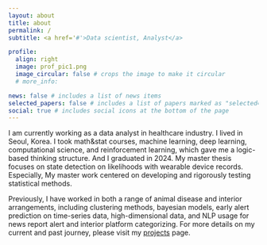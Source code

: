 ```yaml
---
layout: about
title: about
permalink: /
subtitle: <a href='#'>Data scientist, Analyst</a>

profile:
  align: right
  image: prof_pic1.png
  image_circular: false # crops the image to make it circular
  # more_info:

news: false # includes a list of news items
selected_papers: false # includes a list of papers marked as "selected={true}"
social: true # includes social icons at the bottom of the page
---
```


I am currently working as a data analyst in healthcare industry. I lived in Seoul, Korea. I took math&stat courses, machine learning, deep learning, computational science, and reinforcement learning, which gave me a logic-based thinking structure. And I graduated in 2024. My master thesis focuses on state detection on likelihoods with wearable device records. Especially, My master work centered on developing and rigorously testing statistical methods. 

Previously, I have worked in both a range of animal disease and interior arrangements, including clustering methods, bayesian models, early alert prediction on time-series data, high-dimensional data, and NLP usage for news report alert and interior platform categorizing. For more details on my current and past journey, please visit my [projects](/projects/) page.
